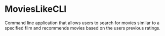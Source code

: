 # MoviesLikeCLI
Command line application that allows users to search for movies similar to a specified film and recommends movies based on the users previous ratings.
